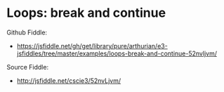 # Loops: break and continue

Github Fiddle:
- https://jsfiddle.net/gh/get/library/pure/arthurian/e3-jsfiddles/tree/master/examples/loops-break-and-continue-52nvljvm/

Source Fiddle:
- http://jsfiddle.net/cscie3/52nvLjvm/

